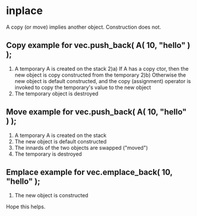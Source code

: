 # inplace

A copy (or move) implies another object.
Construction does not.

## Copy example for vec.push_back( A( 10, "hello" ) );

1) A temporary A is created on the stack
2)a) If A has a copy ctor, then the new object is copy constructed from the temporary
2)b) Otherwise the new object is default constructed, and the copy (assignment) operator is invoked to copy the temporary's value to the new object
3) The temporary object is destroyed

## Move example for vec.push_back( A( 10, "hello" ) );

1) A temporary A is created on the stack
2) The new object is default constructed
3) The innards of the two objects are swapped ("moved")
4) The temporary is destroyed

## Emplace example for vec.emplace_back( 10, "hello" );

1) The new object is constructed

Hope this helps.
